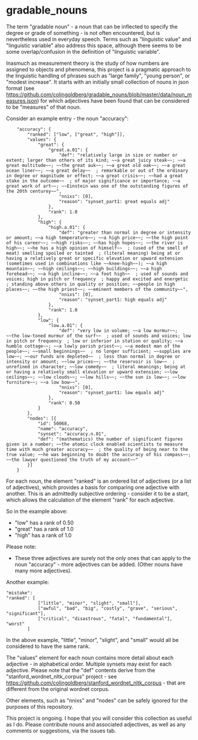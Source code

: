 # gradable_nouns

The term "gradable noun" - a noun that can be inflected to specify the degree or grade of something - is not often encountered, but is nevertheless used in everyday speech. Terms such as "linguistic value" and "linguistic variable" also address this space, although there seems to be some overlap/confusion in the definition of "linguistic variable".

Inasmuch as measurement theory is the study of how numbers are assigned to objects and phenomena, this project is a pragmatic approach to the linguistic handling of phrases such as "large family", "young person", or "modest increase". It starts with an initially small collection of nouns in json format (see https://github.com/colingoldberg/gradable_nouns/blob/master/data/noun_measures.json) for which adjectives have been found that can be considered to be "measures" of that noun.

Consider an example entry - the noun "accuracy":
```
	"accuracy": {
		"ranked": ["low", ["great", "high"]],
		"values": {
			"great": {
				"great.a.01": {
					"def": "relatively large in size or number or extent; larger than others of its kind; ~~a great juicy steak~~; ~~a great multitude~~; ~~the great auk~~; ~~a great old oak~~; ~~a great ocean liner~~; ~~a great delay~~  ; remarkable or out of the ordinary in degree or magnitude or effect; ~~a great crisis~~; ~~had a great stake in the outcome~~  ; of major significance or importance; ~~a great work of art~~; ~~Einstein was one of the outstanding figures of the 20th centurey~~",
					"nnixs": [0],
					"reason": "synset_part1: great equals adj"
				},
				"rank": 1.0
			},
			"high": {
				"high.a.01": {
					"def": "greater than normal in degree or intensity or amount; ~~a high temperature~~; ~~a high price~~; ~~the high point of his career~~; ~~high risks~~; ~~has high hopes~~; ~~the river is high~~; ~~he has a high opinion of himself~~  ; (used of the smell of meat) smelling spoiled or tainted  ; (literal meaning) being at or having a relatively great or specific elevation or upward extension (sometimes used in combinations like ~~knee-high~~); ~~a high mountain~~; ~~high ceilings~~; ~~high buildings~~; ~~a high forehead~~; ~~a high incline~~; ~~a foot high~~  ; used of sounds and voices; high in pitch or frequency  ; happy and excited and energetic  ; standing above others in quality or position; ~~people in high places~~; ~~the high priest~~; ~~eminent members of the community~~",
					"nnixs": [0],
					"reason": "synset_part1: high equals adj"
				},
				"rank": 1.0
			},
			"low": {
				"low.a.01": {
					"def": "very low in volume; ~~a low murmur~~; ~~the low-toned murmur of the surf~~  ; used of sounds and voices; low in pitch or frequency  ; low or inferior in station or quality; ~~a humble cottage~~; ~~a lowly parish priest~~; ~~a modest man of the people~~; ~~small beginnings~~  ; no longer sufficient; ~~supplies are low~~; ~~our funds are depleted~~  ; less than normal in degree or intensity or amount; ~~low prices~~; ~~the reservoir is low~~  ; unrefined in character; ~~low comedy~~  ; literal meanings; being at or having a relatively small elevation or upward extension; ~~low ceilings~~; ~~low clouds~~; ~~low hills~~; ~~the sun is low~~; ~~low furniture~~; ~~a low bow~~",
					"nnixs": [0],
					"reason": "synset_part1: low equals adj"
				},
				"rank": 0.50
			}
		},
		"nodes": [{
			"id": 50068,
			"name": "accuracy",
			"synset": "accuracy.n.01",
			"def": "(mathematics) the number of significant figures given in a number; ~~the atomic clock enabled scientists to measure time with much greater accuracy~~  ; the quality of being near to the true value; ~~he was beginning to doubt the accuracy of his compass~~; ~~the lawyer questioned the truth of my account~~"
		}]
	}
  ```
  
For each noun, the element "ranked" is an ordered list of adjectives (or a list of adjectives), which provides a basis for comparing one adjective with another. This is an admittedly subjective ordering - consider it to be a start, which allows the calculation of the element "rank" for each adjective.

So in the example above:
- "low" has a rank of 0.50
- "great" has a rank of 1.0
- "high" has a rank of 1.0

Please note:
- These three adjectives are surely not the only ones that can apply to the noun "accuracy" - more adjectives can be added. (Other nouns have many more adjectives).

Another example:
```
"mistake":
"ranked": [
			["little", "minor", "slight", "small"],
			["awful", "bad", "big", "costly", "grave", "serious", "significant"],
			["critical", "disastrous", "fatal", "fundamental"], "worst"
		]
```

In the above example, "little", "minor", "slight", and "small" would all be considered to have the same rank.

The "values" element for each noun contains more detail about each adjective - in alphabetical order. Multiple synsets may exist for each adjective. Please note that the "def" contents derive from the "stanford_wordnet_nltk_corpus" project - see https://github.com/colingoldberg/stanford_wordnet_nltk_corpus - that are different from the original wordnet corpus.

Other elements, such as "nnixs" and "nodes" can be safely ignored for the purposes of this repository.

This project is ongoing. I hope that you will consider this collection as useful as I do. Please contribute nouns and associated adjectives, as well as any comments or suggestions, via the issues tab.

